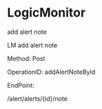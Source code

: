 #     LogicMonitor


add alert note

LM add alert note

Method: Post

OperationID: addAlertNoteById

EndPoint:

/alert/alerts/{id}/note
